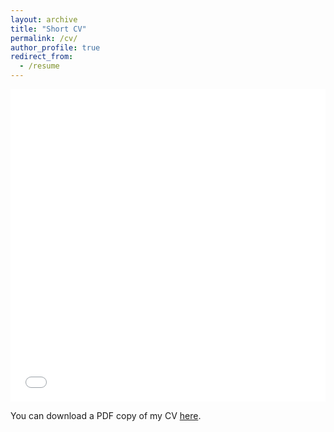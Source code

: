 ```yaml
---
layout: archive
title: "Short CV"
permalink: /cv/
author_profile: true
redirect_from:
  - /resume
---
```


<iframe src="/files/PDF/Bernardi-short-CV-Aug2023.pdf" width="100%" height="500" frameborder="no" border="0" marginwidth="0" marginheight="0"></iframe>  

You can download a PDF copy of my CV [here](/files/PDF/Bernardi-short-CV-Aug2023.pdf).
